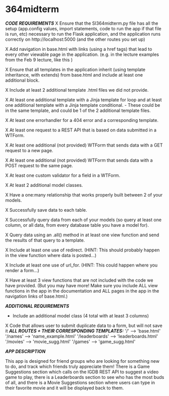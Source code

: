 # 364midterm

***CODE REQUIREMENTS***
X Ensure that the SI364midterm.py file has all the setup (app.config values, import statements, code to run the app if that file is run, etc) necessary to run the Flask application, and the application runs correctly on http://localhost:5000 (and the other routes you set up)

X Add navigation in base.html with links (using a href tags) that lead to every other viewable page in the application. (e.g. in the lecture examples from the Feb 9 lecture, like this )

X Ensure that all templates in the application inherit (using template inheritance, with extends) from base.html and include at least one additional block.

X Include at least 2 additional template .html files we did not provide.

X At least one additional template with a Jinja template for loop and at least one additional template with a Jinja template conditional.
	- These could be in the same template, and could be 1 of the 2 additional template files.

X At least one errorhandler for a 404 error and a corresponding template.

X At least one request to a REST API that is based on data submitted in a WTForm.

X At least one additional (not provided) WTForm that sends data with a GET request to a new page.

X At least one additional (not provided) WTForm that sends data with a POST request to the same page.

X At least one custom validator for a field in a WTForm.

X At least 2 additional model classes.

X Have a one:many relationship that works properly built between 2 of your models.

X Successfully save data to each table.

X Successfully query data from each of your models (so query at least one column, or all data, from every database table you have a model for).

X Query data using an .all() method in at least one view function and send the results of that query to a template.

X Include at least one use of redirect. (HINT: This should probably happen in the view function where data is posted...)

X Include at least one use of url_for. (HINT: This could happen where you render a form...)

X Have at least 3 view functions that are not included with the code we have provided. (But you may have more! Make sure you include ALL view functions in the app in the documentation and ALL pages in the app in the navigation links of base.html.)

***ADDITIONAL REQUIREMENTS***
- Include an additional model class (4 total with at least 3 columns)

X Code that allows user to submit duplicate data to a form, but will not save it
***ALL ROUTES + THEIR CORRESPONDING TEMPLATES:***
'/' --> 'base.html'
'/names' --> 'name_example.html'
'/leaderboards' --> 'leaderboards.html'
'/movies' --> 'movie_sugg.html'
'/games' --> 'game_sugg.html'

***APP DESCRIPTION***

This app is designed for friend groups who are looking for something new to do, and track which friends truly appreciate them! There is a Game Suggestions section which calls on the IGDB REST API to suggest a video game to play, there is a Leaderboards section to see who has the most buds of all, and there is a Movie Suggestions section where users can type in their favorite movie and it will be displayed back to them.